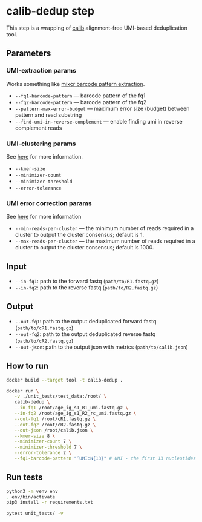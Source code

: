 # calib-dedup step

This step is a wrapping of [calib](https://github.com/vpc-ccg/calib) alignment-free UMI-based deduplication tool.

## Parameters

### UMI-extraction params

Works something like [mixcr barcode pattern extraction](https://mixcr.com/mixcr/reference/ref-tag-pattern/).

* `--fq1-barcode-pattern` — barcode pattern of the fq1
* `--fq2-barcode-pattern` — barcode pattern of the fq2
* `--pattern-max-error-budget` — maximum error size (budget) between pattern and read substring
* `--find-umi-in-reverse-complement` — enable finding umi in reverse complement reads

### UMI-clustering params

See [here](https://github.com/vpc-ccg/calib?tab=readme-ov-file#clustering-parameters) for more information.

* `--kmer-size`
* `--minimizer-count`
* `--minimizer-threshold`
* `--error-tolerance`

### UMI error correction params

See [here](https://github.com/vpc-ccg/calib?tab=readme-ov-file#error-correction-parameters) for more information

* `--min-reads-per-cluster` — the minimum number of reads required in a cluster to output the cluster consensus; default is 1.
* `--max-reads-per-cluster` — the maximum number of reads required in a cluster to output the cluster consensus; default is 1000.

## Input

* `--in-fq1`: path to the forward fastq (`path/to/R1.fastq.gz`)
* `--in-fq2`: path to the reverse fastq (`path/to/R2.fastq.gz`)

## Output

* `--out-fq1`: path to the output deduplicated forward fastq (`path/to/cR1.fastq.gz`)
* `--out-fq2`: path to the output deduplicated reverse fastq (`path/to/cR2.fastq.gz`)
* `--out-json`: path to the output json with metrics (`path/to/calib.json`)

## How to run

```bash
docker build --target tool -t calib-dedup .

docker run \
   -v ./unit_tests/test_data:/root/ \
   calib-dedup \
   --in-fq1 /root/age_ig_s1_R1_umi.fastq.gz \
   --in-fq2 /root/age_ig_s1_R2_rc_umi.fastq.gz \
   --out-fq1 /root/cR1.fastq.gz \
   --out-fq2 /root/cR2.fastq.gz \
   --out-json /root/calib.json \
   --kmer-size 8 \
   --minimizer-count 7 \
   --minimizer-threshold 7 \
   --error-tolerance 2 \
   --fq1-barcode-pattern "^UMI:N{13}" # UMI - the first 13 nucleotides
```

## Run tests

```bash
python3 -m venv env
. env/bin/activate
pip3 install -r requirements.txt

pytest unit_tests/ -v
```